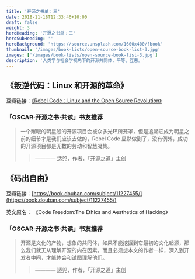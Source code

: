 ```yaml
---
title: '开源之书单：三'
date: 2018-11-18T12:33:46+10:00
draft: false
weight: 3
heroHeading: '开源之书单：三'
heroSubHeading: ''
heroBackground: 'https://source.unsplash.com/1600x400/?book'
thumbnail: '/images/book-lists/open-source-book-list-3.jpg'
images: ['/images/book-lists/open-source-book-list-3.jpg']
description: '人类学与社会学视角下的开源共同体，平等、互惠。'
---
```


## 《叛逆代码：Linux 和开源的革命》

豆瓣链接：[《Rebel Code：Linux and the Open Source Revolution》](https://book.douban.com/subject/1395563/)

### 「OSCAR·开源之书·共读」书友推荐

> 一个耀眼的明星般的开源项目会被众多光环所笼罩，但是追溯它成为明星之前的细节才是我们应该去做的，Rebel Code 显然做到了，没有例外，成功的开源项目都是无数的劳动和智慧凝集。
> >  ———— 适兕，作者，「开源之道」主创

## 《码出自由》

豆瓣链接：[https://book.douban.com/subject/11227455/](https://book.douban.com/subject/11227455/)

英文原名： 《Code Freedom:The Ethics and Aesthetics of Hacking》

### 「OSCAR·开源之书·共读」书友推荐

> 开源是文化的产物，想象的共同体，如果不能挖掘到它最初的文化起源，那么我们就无从理解开源的内在因素。而且必须想本文的作者一样，深入到开发者中间，才能体会和试图理解他们。
> >  ———— 适兕，作者，「开源之道」主创

